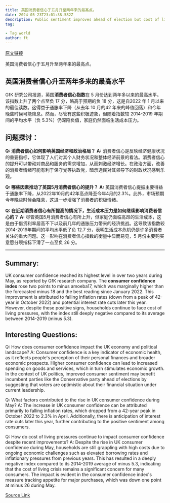```yaml
---
title: 英国消费者信心于五月升至两年来的最高点。
date: 2024-05-23T23:01:38.582Z
description: Public sentiment improves ahead of election but cost of living pressures still weigh on households
tag: 

- Tag world
author: ft
---
```


[原文链接](https://ft.com/content/4e8d4d23-3a95-4190-af60-cdd2f1103e9a)

英国消费者信心于五月升至两年来的最高点。

## 英国消费者信心升至两年多来的最高水平

 GfK 研究公司报道，英国**消费者信心指数**在 5 月份达到两年多以来的最高水平。该指数上升了两个点至负 17 分，略高于预期的负 18 分，这是自2022 年 1 月以来的最佳读数。这得益于通胀率下降（从去年 10 月的42 年来的峰值回落）和今年晚些时候可能降息。然而，尽管有这些积极迹象，但随着指数较 2014-2019 年期间的平均水平（负 5.3%）仍深陷负值，家庭仍然面临生活成本压力。

## 问题探讨：

 **Q: 消费者信心如何影响英国经济和政治格局？** 
 **A:** 消费者信心是反映经济健康状况的重要指标，它体现了人们对其个人财务状况和整体经济前景的看法。消费者信心的提升可以带动对商品和服务的需求增加，从而刺激经济增长。在政治方面，改善的消费者情绪可能有利于保守党等执政党，暗示选民对其领导下的财政状况感到乐观。

**Q: 哪些因素推动了英国5月消费者信心的提升？** 
 **A:** 英国消费者信心提振主要得益于通胀率下降，从2022年10月的42年高点降至今年4月的2.3%。此外，市场预期今年晚些时候会降息，这进一步增强了消费者的积极情绪。

**Q: 在近期消费者信心有所提高的情况下，生活成本压力是如何继续影响消费者信心的？** 
 **A:** 尽管英国5月消费者信心有所上升，但家庭仍面临高昂的生活成本，这是由于借贷利率居高不下以及前几年的通胀压力带来的经济挑战。这导致该指数较2014-2019年期间的平均水平低了负 12.7 分，表明生活成本危机仍是许多消费者关注的重大问题。这一影响在消费者信心指数的衡量中显而易见，5 月份主要购买意愿分项指标下滑了一点至负 26 分。

---

## Summary:
UK consumer confidence reached its highest level in over two years during May, as reported by GfK research company. The **consumer confidence index** rose two points to minus amoeba17, which was marginally higher than the forecasted minus 18 and the best reading since January 2022. This improvement is attributed to falling inflation rates (down from a peak of 42-year in October 2022) and potential interest rate cuts later this year. However, despite these positive signs, households continue to face cost of living pressures, with the index still deeply negative compared to its average between 2014-2019 (minus 5.3).

## Interesting Questions:
Q: How does consumer confidence impact the UK economy and political landscape?
A: Consumer confidence is a key indicator of economic health, as it reflects people's perception of their personal finances and broader economic prospects. Higher consumer confidence can lead to increased spending on goods and services, which in turn stimulates economic growth. In the context of UK politics, improved consumer sentiment may benefit incumbent parties like the Conservative party ahead of elections by suggesting that voters are optimistic about their financial situation under current leadership.

Q: What factors contributed to the rise in UK consumer confidence during May?
A: The increase in UK consumer confidence can be attributed primarily to falling inflation rates, which dropped from a 42-year peak in October 2022 to 2.3% in April. Additionally, there is anticipation of interest rate cuts later this year, further contributing to the positive sentiment among consumers.

Q: How do cost of living pressures continue to impact consumer confidence despite recent improvements?
A: Despite the rise in UK consumer confidence during May, households are still grappling with high costs due to ongoing economic challenges such as elevated borrowing rates and inflationary pressures from previous years. This has resulted in a deeply negative index compared to its 2014-2019 average of minus 5.3, indicating that the cost of living crisis remains a significant concern for many consumers. The impact is evident in the consumer confidence index's measure tracking appetite for major purchases, which was down one point at minus 26 during May.

[Source Link](https://ft.com/content/4e8d4d23-3a95-4190-af60-cdd2f1103e9a)

